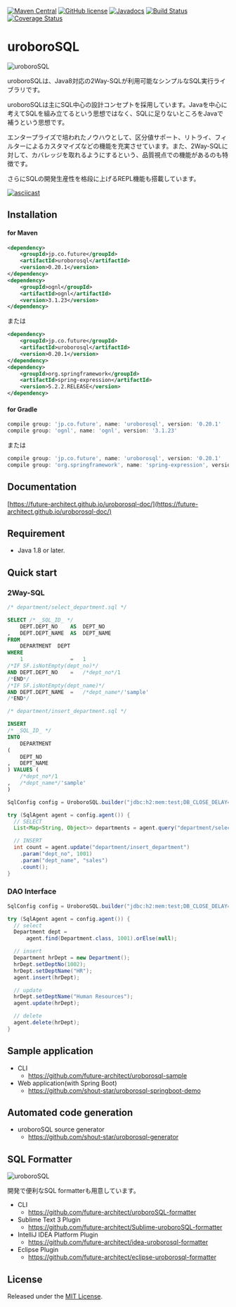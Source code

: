 [![Maven Central](https://maven-badges.herokuapp.com/maven-central/jp.co.future/uroborosql/badge.svg?style=plastic)](https://maven-badges.herokuapp.com/maven-central/jp.co.future/uroborosql) [![GitHub license](https://img.shields.io/badge/license-MIT-blue.svg?style=plastic)](https://raw.githubusercontent.com/future-architect/uroborosql/master/LICENSE) [![Javadocs](https://www.javadoc.io/badge/jp.co.future/uroborosql.svg)](https://www.javadoc.io/doc/jp.co.future/uroborosql) [![Build Status](https://travis-ci.org/future-architect/uroborosql.svg?branch=master)](https://travis-ci.org/future-architect/uroborosql) [![Coverage Status](https://coveralls.io/repos/github/future-architect/uroborosql/badge.svg?branch=master)](https://coveralls.io/github/future-architect/uroborosql?branch=master)

uroboroSQL
==========

<img src="https://future-architect.github.io/uroborosql-doc//images/logo.png" style="max-width: 600px;" alt="uroboroSQL" />

uroboroSQLは、Java8対応の2Way-SQLが利用可能なシンプルなSQL実行ライブラリです。

uroboroSQLは主にSQL中心の設計コンセプトを採用しています。Javaを中心に考えてSQLを組み立てるという思想ではなく、SQLに足りないところをJavaで補うという思想です。

エンタープライズで培われたノウハウとして、区分値サポート、リトライ、フィルターによるカスタマイズなどの機能を充実させています。また、2Way-SQLに対して、カバレッジを取れるようにするという、品質視点での機能があるのも特徴です。

さらにSQLの開発生産性を格段に上げるREPL機能も搭載しています。

[![asciicast](https://asciinema.org/a/122312.png)](https://asciinema.org/a/122312)

Installation
------------

#### for Maven

```xml
<dependency>
    <groupId>jp.co.future</groupId>
    <artifactId>uroborosql</artifactId>
    <version>0.20.1</version>
</dependency>
<dependency>
    <groupId>ognl</groupId>
    <artifactId>ognl</artifactId>
    <version>3.1.23</version>
</dependency>
```

または

```xml
<dependency>
    <groupId>jp.co.future</groupId>
    <artifactId>uroborosql</artifactId>
    <version>0.20.1</version>
</dependency>
<dependency>
    <groupId>org.springframework</groupId>
    <artifactId>spring-expression</artifactId>
    <version>5.2.2.RELEASE</version>
</dependency>
```


#### for Gradle

```gradle
compile group: 'jp.co.future', name: 'uroborosql', version: '0.20.1'
compile group: 'ognl', name: 'ognl', version: '3.1.23'
```

または

```gradle
compile group: 'jp.co.future', name: 'uroborosql', version: '0.20.1'
compile group: 'org.springframework', name: 'spring-expression', version: '5.2.2.RELEASE'
```

Documentation
-------------

[https://future-architect.github.io/uroborosql-doc/](https://future-architect.github.io/uroborosql-doc/)

Requirement
-----------

-	Java 1.8 or later.

Quick start
-----------

### 2Way-SQL

```sql
/* department/select_department.sql */

SELECT /* _SQL_ID_ */
	DEPT.DEPT_NO	AS	DEPT_NO
,	DEPT.DEPT_NAME	AS	DEPT_NAME
FROM
	DEPARTMENT	DEPT
WHERE
	1				=	1
/*IF SF.isNotEmpty(dept_no)*/
AND	DEPT.DEPT_NO	=	/*dept_no*/1
/*END*/
/*IF SF.isNotEmpty(dept_name)*/
AND	DEPT.DEPT_NAME	=	/*dept_name*/'sample'
/*END*/

```

```sql
/* department/insert_department.sql */

INSERT
/* _SQL_ID_ */
INTO
	DEPARTMENT
(
	DEPT_NO
,	DEPT_NAME
) VALUES (
	/*dept_no*/1
,	/*dept_name*/'sample'
)
```

```java
SqlConfig config = UroboroSQL.builder("jdbc:h2:mem:test;DB_CLOSE_DELAY=-1", "sa", "").build();

try (SqlAgent agent = config.agent()) {
  // SELECT
  List<Map<String, Object>> departments = agent.query("department/select_department").param("dept_no", 1001).collect();

  // INSERT
  int count = agent.update("department/insert_department")
    .param("dept_no", 1001)
    .param("dept_name", "sales")
    .count();
}

```

### DAO Interface

```java
SqlConfig config = UroboroSQL.builder("jdbc:h2:mem:test;DB_CLOSE_DELAY=-1", "sa", "").build();

try (SqlAgent agent = config.agent()) {
  // select
  Department dept =
      agent.find(Department.class, 1001).orElse(null);

  // insert
  Department hrDept = new Department();
  hrDept.setDeptNo(1002);
  hrDept.setDeptName("HR");
  agent.insert(hrDept);

  // update
  hrDept.setDeptName("Human Resources");
  agent.update(hrDept);

  // delete
  agent.delete(hrDept);
}
```

Sample application
------------------

- CLI
    - https://github.com/future-architect/uroborosql-sample
- Web application(with Spring Boot)
    - https://github.com/shout-star/uroborosql-springboot-demo

Automated code generation
-------------------------

- uroboroSQL source generator
    - https://github.com/shout-star/uroborosql-generator

SQL Formatter
-------------

<img src="https://github.com/future-architect/uroboroSQL-formatter/raw/master/image/uroboroSQLformatter_logo.png" style="max-width: 500px;" alt="uroboroSQL" />

開発で便利なSQL formatterも用意しています。

-	CLI
	-	https://github.com/future-architect/uroboroSQL-formatter
-	Sublime Text 3 Plugin
	-	https://github.com/future-architect/Sublime-uroboroSQL-formatter
-	IntelliJ IDEA Platform Plugin
	-	https://github.com/future-architect/idea-uroborosql-formatter
-	Eclipse Plugin
	-	https://github.com/future-architect/eclipse-uroborosql-formatter

License
-------

Released under the [MIT License](https://github.com/future-architect/uroborosql/blob/master/LICENSE).
